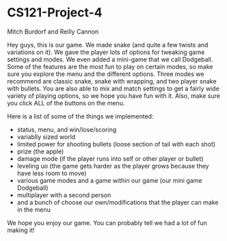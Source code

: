 # CS121-Project-4

Mitch Burdorf and Reilly Cannon

Hey guys, this is our game. We made snake (and quite a few twists and variations on it). We gave the player lots of options
for tweaking game settings and modes. We even added a mini-game that we call Dodgeball. Some of the features are the most fun
to play on certain modes, so make sure you explore the menu and the different options. Three modes we recommend are classic
snake, snake with wrapping, and two player snake with bullets. You are also able to mix and match settings to get a fairly wide
variety of playing options, so we hope you have fun with it. Also, make sure you click ALL of the buttons on the menu.

Here is a list of some of the things we implemented:
- status, menu, and win/lose/scoring
- variablly sized world
- limited power for shooting bullets (loose section of tail with each shot)
- prize (the apple)
- damage mode (if the player runs into self or other player or bullet)
- leveling uo (the game gets harder as the player grows because they have less room to move)
- various game modes and a game within our game (our mini game Dodgeball)
- multiplayer with a second person
- and a bunch of choose our own/modifications that the player can make in the menu

We hope you enjoy our game. You can probably tell we had a lot of fun making it!

